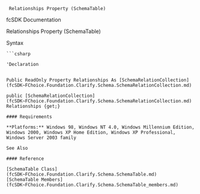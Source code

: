 ﻿     Relationships Property (SchemaTable)                                                   

fcSDK Documentation

Relationships Property (SchemaTable)

Syntax

```vbnet
```csharp

'Declaration
 

Public ReadOnly Property Relationships As [SchemaRelationCollection](fcSDK~FChoice.Foundation.Clarify.Schema.SchemaRelationCollection.md)

public [SchemaRelationCollection](fcSDK~FChoice.Foundation.Clarify.Schema.SchemaRelationCollection.md) Relationships {get;}

#### Requirements

**Platforms:** Windows 98, Windows NT 4.0, Windows Millennium Edition, Windows 2000, Windows XP Home Edition, Windows XP Professional, Windows Server 2003 family

See Also

#### Reference

[SchemaTable Class](fcSDK~FChoice.Foundation.Clarify.Schema.SchemaTable.md)  
[SchemaTable Members](fcSDK~FChoice.Foundation.Clarify.Schema.SchemaTable_members.md)